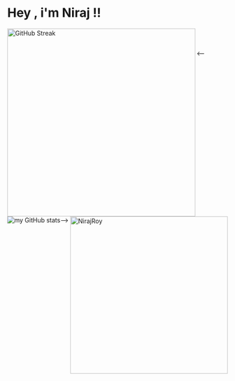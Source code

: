 # Hey , i'm Niraj !!

<a href="https://git.io/streak-stats"><img width="430px" align="left" src="https://streak-stats.demolab.com?user=NirajRoy43&theme=highcontrast&border_radius=4&type=png"  alt="GitHub Streak" /></a>

<img width="360px" align="right" src="https://github-readme-stats.vercel.app/api/top-langs/?username=NirajRoy43&layout=compact&hide_border=true&bg_color=0d1117" alt="NirajRoy">

<br/>
<br/>

<--![my GitHub stats](https://github-readme-stats.vercel.app/api?username=NirajRoy43&theme=highcontrast&show_icons=true)-->





